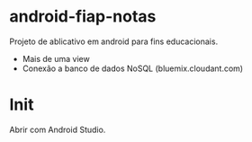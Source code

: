 # android-fiap-notas

Projeto de ablicativo em android para fins educacionais.

- Mais de uma view
- Conexão a banco de dados NoSQL (bluemix.cloudant.com)

# Init

Abrir com Android Studio.
